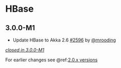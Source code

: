 # HBase

## 3.0.0-M1

- Update HBase to Akka 2.6 [#2596](https://github.com/akka/alpakka/issues/2596) by [@mrooding](https://github.com/mrooding)

[*closed in 3.0.0-M1*](https://github.com/akka/alpakka/issues?q=is%3Aclosed+milestone%3A3.0.0-M1+label%3Ap%3Ahbase)

For earlier changes see @ref:[2.0.x versions](../2.0.x/hbase.md)
